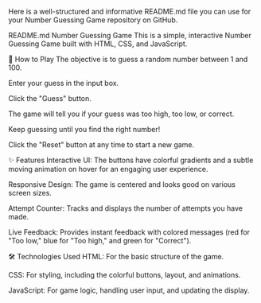 Here is a well-structured and informative README.md file you can use for your Number Guessing Game repository on GitHub.

README.md
Number Guessing Game
This is a simple, interactive Number Guessing Game built with HTML, CSS, and JavaScript.

🎯 How to Play
The objective is to guess a random number between 1 and 100.

Enter your guess in the input box.

Click the "Guess" button.

The game will tell you if your guess was too high, too low, or correct.

Keep guessing until you find the right number!

Click the "Reset" button at any time to start a new game.

✨ Features
  Interactive UI: The buttons have colorful gradients and a subtle moving animation on hover for an engaging user experience.
  
  Responsive Design: The game is centered and looks good on various screen sizes.
  
  Attempt Counter: Tracks and displays the number of attempts you have made.
  
  Live Feedback: Provides instant feedback with colored messages (red for "Too low," blue for "Too high," and green for "Correct").

🛠️ Technologies Used
HTML: For the basic structure of the game.

CSS: For styling, including the colorful buttons, layout, and animations.

JavaScript: For game logic, handling user input, and updating the display.

